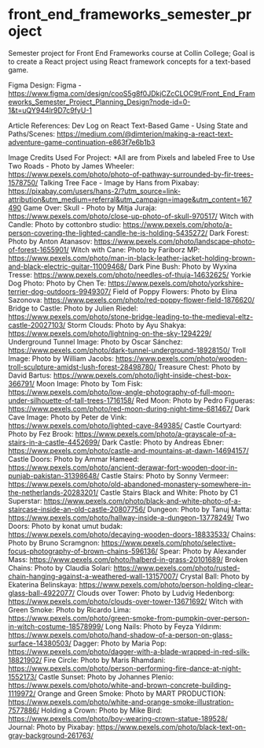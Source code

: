 # front_end_frameworks_semester_project
Semester project for Front End Frameworks course at Collin College; Goal is to create a React project using React framework concepts for a text-based game.

Figma Design:
    Figma - https://www.figma.com/design/cooS5g8f0JDkjCZcCLOC9t/Front_End_Frameworks_Semester_Project_Planning_Design?node-id=0-1&t=uQY944lr9D7c9fyU-1

Article References:
    Dev Log on React Text-Based Game - Using State and Paths/Scenes: https://medium.com/@dimterion/making-a-react-text-adventure-game-continuation-e863f7e6b1b3

Image Credits Used For Project:
    *All are from Pixels and labeled Free to Use
    Two Roads - Photo by James Wheeler: https://www.pexels.com/photo/photo-of-pathway-surrounded-by-fir-trees-1578750/
    Talking Tree Face - Image by Hans from Pixabay: https://pixabay.com/users/hans-2/?utm_source=link-attribution&utm_medium=referral&utm_campaign=image&utm_content=167490
    Game Over: Skull - Photo by Mitja Juraja: https://www.pexels.com/photo/close-up-photo-of-skull-970517/
    Witch with Candle: Photo by cottonbro studio: https://www.pexels.com/photo/a-person-covering-the-lighted-candle-he-is-holding-5435272/
    Dark Forest: Photo by Anton Atanasov: https://www.pexels.com/photo/landscape-photo-of-forest-1655901/
    Witch with Cane: Photo by Fariborz MP: https://www.pexels.com/photo/man-in-black-leather-jacket-holding-brown-and-black-electric-guitar-11009468/
    Dark Pine Bush: Photo by Wyxina Tresse: https://www.pexels.com/photo/needles-of-thuja-14632625/
    Yorkie Dog Photo: Photo by Chen Te: https://www.pexels.com/photo/yorkshire-terrier-dog-outdoors-9949307/
    Field of Poppy Flowers: Photo by Elina Sazonova: https://www.pexels.com/photo/red-poppy-flower-field-1876620/
    Bridge to Castle: Photo by Julien Riedel: https://www.pexels.com/photo/stone-bridge-leading-to-the-medieval-eltz-castle-20027103/
    Storm Clouds: Photo by Ayu Shakya: https://www.pexels.com/photo/lightning-on-the-sky-1294229/
    Underground Tunnel Image: Photo by Oscar Sánchez: https://www.pexels.com/photo/dark-tunnel-underground-18928150/
    Troll Image: Photo by William Jacobs: https://www.pexels.com/photo/wooden-troll-sculpture-amidst-lush-forest-28498780/
    Treasure Chest: Photo by David Bartus: https://www.pexels.com/photo/light-inside-chest-box-366791/
    Moon Image: Photo by Tom Fisk: https://www.pexels.com/photo/low-angle-photography-of-full-moon-under-silhouette-of-tall-trees-1716158/
    Red Moon: Photo by Pedro Figueras: https://www.pexels.com/photo/red-moon-during-night-time-681467/
    Dark Cave Image: Photo by Peter de Vink: https://www.pexels.com/photo/lighted-cave-849385/
    Castle Courtyard: Photo by Fez Brook: https://www.pexels.com/photo/a-grayscale-of-a-stairs-in-a-castle-4452699/
    Dark Castle: Photo by Andreas Ebner: https://www.pexels.com/photo/castle-and-mountains-at-dawn-14694157/
    Castle Doors: Photo by Ammar Hameed: https://www.pexels.com/photo/ancient-derawar-fort-wooden-door-in-punjab-pakistan-31398648/
    Castle Stairs: Photo by Sonny Vermeer: https://www.pexels.com/photo/old-abandoned-monastery-somewhere-in-the-netherlands-20283201/
    Castle Stairs Black and White: Photo by C1 Superstar: https://www.pexels.com/photo/black-and-white-photo-of-a-staircase-inside-an-old-castle-20807756/
    Dungeon: Photo by Tanuj Matta: https://www.pexels.com/photo/hallway-inside-a-dungeon-13778249/
    Two Doors: Photo by konat umut budak: https://www.pexels.com/photo/decaying-wooden-doors-18833533/
    Chains: Photo by Bruno Scramgnon: https://www.pexels.com/photo/selective-focus-photography-of-brown-chains-596136/
    Spear: Photo by Alexander Mass: https://www.pexels.com/photo/halberd-in-grass-20101689/
    Broken Chains: Photo by Claudia Solari: https://www.pexels.com/photo/rusted-chain-hanging-against-a-weathered-wall-13157007/
    Crystal Ball: Photo by Ekaterina Belinskaya: https://www.pexels.com/photo/person-holding-clear-glass-ball-4922077/
    Clouds over Tower: Photo by Ludvig Hedenborg: https://www.pexels.com/photo/clouds-over-tower-13671692/
    Witch with Green Smoke: Photo by Ricardo Lima: https://www.pexels.com/photo/green-smoke-from-pumpkin-over-person-in-witch-costume-18578999/
    Long Nails: Photo by Feyza Yıldırım: https://www.pexels.com/photo/hand-shadow-of-a-person-on-glass-surface-14380503/
    Dagger: Photo by Maria Pop: https://www.pexels.com/photo/dagger-with-a-blade-wrapped-in-red-silk-18821902/
    Fire Circle: Photo by Maris Rhamdani: https://www.pexels.com/photo/person-performing-fire-dance-at-night-1552173/
    Castle Sunset: Photo by Johannes Plenio: https://www.pexels.com/photo/white-and-brown-concrete-building-1119972/
    Orange and Green Smoke: Photo by MART  PRODUCTION: https://www.pexels.com/photo/white-and-orange-smoke-illustration-7577886/
    Holding a Crown: Photo by Mike Bird: https://www.pexels.com/photo/boy-wearing-crown-statue-189528/
    Journal: Photo by Pixabay: https://www.pexels.com/photo/black-text-on-gray-background-261763/